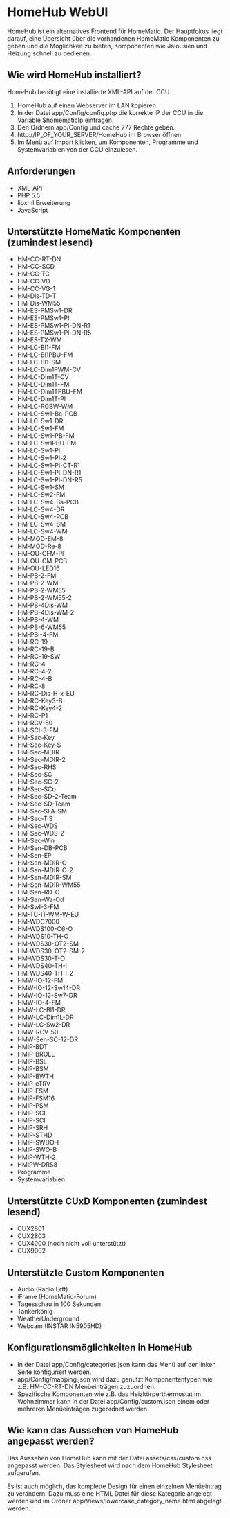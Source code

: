 # HomeHub WebUI
HomeHub ist ein alternatives Frontend für HomeMatic. Der Hauptfokus liegt darauf, eine Übersicht über die vorhandenen HomeMatic Komponenten zu geben und die Möglichkeit zu bieten, Komponenten wie Jalousien und Heizung schnell zu bedienen.

## Wie wird HomeHub installiert?
HomeHub benötigt eine installierte XML-API auf der CCU.

1. HomeHub auf einen Webserver im LAN kopieren.
2. In der Datei app/Config/config.php die korrekte IP der CCU in die Variable $homematicIp eintragen.
3. Den Ordnern app/Config und cache 777 Rechte geben.
4. http://IP_OF_YOUR_SERVER/HomeHub im Browser öffnen.
5. Im Menü auf Import klicken, um Komponenten, Programme und Systemvariablen von der CCU einzulesen.

## Anforderungen
* XML-API
* PHP 5.5
* libxml Erweiterung
* JavaScript

## Unterstützte HomeMatic Komponenten (zumindest lesend)
* HM-CC-RT-DN
* HM-CC-SCD
* HM-CC-TC
* HM-CC-VD
* HM-CC-VG-1
* HM-Dis-TD-T
* HM-Dis-WM55
* HM-ES-PMSw1-DR
* HM-ES-PMSw1-Pl
* HM-ES-PMSw1-Pl-DN-R1
* HM-ES-PMSw1-Pl-DN-R5
* HM-ES-TX-WM
* HM-LC-Bl1-FM
* HM-LC-Bl1PBU-FM
* HM-LC-Bl1-SM
* HM-LC-Dim1PWM-CV
* HM-LC-Dim1T-CV
* HM-LC-Dim1T-FM
* HM-LC-Dim1TPBU-FM
* HM-LC-Dim1T-Pl
* HM-LC-RGBW-WM
* HM-LC-Sw1-Ba-PCB
* HM-LC-Sw1-DR
* HM-LC-Sw1-FM
* HM-LC-Sw1-PB-FM
* HM-LC-Sw1PBU-FM
* HM-LC-Sw1-Pl
* HM-LC-Sw1-Pl-2
* HM-LC-Sw1-Pl-CT-R1
* HM-LC-Sw1-Pl-DN-R1
* HM-LC-Sw1-Pl-DN-R5
* HM-LC-Sw1-SM
* HM-LC-Sw2-FM
* HM-LC-Sw4-Ba-PCB
* HM-LC-Sw4-DR
* HM-LC-Sw4-PCB
* HM-LC-Sw4-SM
* HM-LC-Sw4-WM
* HM-MOD-EM-8
* HM-MOD-Re-8
* HM-OU-CFM-Pl
* HM-OU-CM-PCB
* HM-OU-LED16
* HM-PB-2-FM
* HM-PB-2-WM
* HM-PB-2-WM55
* HM-PB-2-WM55-2
* HM-PB-4Dis-WM
* HM-PB-4Dis-WM-2
* HM-PB-4-WM
* HM-PB-6-WM55
* HM-PBI-4-FM
* HM-RC-19
* HM-RC-19-B
* HM-RC-19-SW
* HM-RC-4
* HM-RC-4-2
* HM-RC-4-B
* HM-RC-8
* HM-RC-Dis-H-x-EU
* HM-RC-Key3-B
* HM-RC-Key4-2
* HM-RC-P1
* HM-RCV-50
* HM-SCI-3-FM
* HM-Sec-Key
* HM-Sec-Key-S
* HM-Sec-MDIR
* HM-Sec-MDIR-2
* HM-Sec-RHS
* HM-Sec-SC
* HM-Sec-SC-2
* HM-Sec-SCo
* HM-Sec-SD-2-Team
* HM-Sec-SD-Team
* HM-Sec-SFA-SM
* HM-Sec-TiS
* HM-Sec-WDS
* HM-Sec-WDS-2
* HM-Sec-Win
* HM-Sen-DB-PCB
* HM-Sen-EP
* HM-Sen-MDIR-O
* HM-Sen-MDIR-O-2
* HM-Sen-MDIR-SM
* HM-Sen-MDIR-WM55
* HM-Sen-RD-O
* HM-Sen-Wa-Od
* HM-SwI-3-FM
* HM-TC-IT-WM-W-EU
* HM-WDC7000
* HM-WDS100-C6-O
* HM-WDS10-TH-O
* HM-WDS30-OT2-SM
* HM-WDS30-OT2-SM-2
* HM-WDS30-T-O
* HM-WDS40-TH-I
* HM-WDS40-TH-I-2
* HMW-IO-12-FM
* HMW-IO-12-Sw14-DR
* HMW-IO-12-Sw7-DR
* HMW-IO-4-FM
* HMW-LC-Bl1-DR
* HMW-LC-Dim1L-DR
* HMW-LC-Sw2-DR
* HMW-RCV-50
* HMW-Sen-SC-12-DR
* HMIP-BDT
* HMIP-BROLL
* HMIP-BSL
* HMIP-BSM
* HMIP-BWTH
* HMIP-eTRV
* HMIP-FSM
* HMIP-FSM16
* HMIP-PSM
* HMIP-SCI
* HMIP-SCI 
* HMIP-SRH
* HMIP-STHD
* HMIP-SWDO-I
* HMIP-SWO-B
* HMIP-WTH-2
* HMIPW-DRS8
* Programme
* Systemvariablen

## Unterstützte CUxD Komponenten (zumindest lesend)
* CUX2801
* CUX2803
* CUX4000 (noch nicht voll unterstützt)
* CUX9002

## Unterstützte Custom Komponenten
* Audio (Radio Erft)
* iFrame (HomeMatic-Forum)
* Tagesschau in 100 Sekunden
* Tankerkönig
* WeatherUnderground
* Webcam (INSTAR IN5905HD)

## Konfigurationsmöglichkeiten in HomeHub
* In der Datei app/Config/categories.json kann das Menü auf der linken Seite konfiguriert werden.
* app/Config/mapping.json wird dazu genutzt Komponententypen wie z.B. HM-CC-RT-DN Menüeinträgen zuzuordnen.
* Spezifische Komponenten wie z.B. das Heizkörperthermostat im Wohnzimmer kann in der Datei app/Config/custom.json einem oder mehreren Menüeinträgen zugeordnet werden.

## Wie kann das Aussehen von HomeHub angepasst werden?
Das Aussehen von HomeHub kann mit der Datei assets/css/custom.css angepasst werden. Das Stylesheet wird nach dem HomeHub Stylesheet aufgerufen.

Es ist auch möglich, das komplette Design für einen einzelnen Menüeintrag zu verändern. Dazu muss eine HTML Datei für diese Kategorie angelegt werden und im Ordner app/Views/lowercase_category_name.html abgelegt werden.